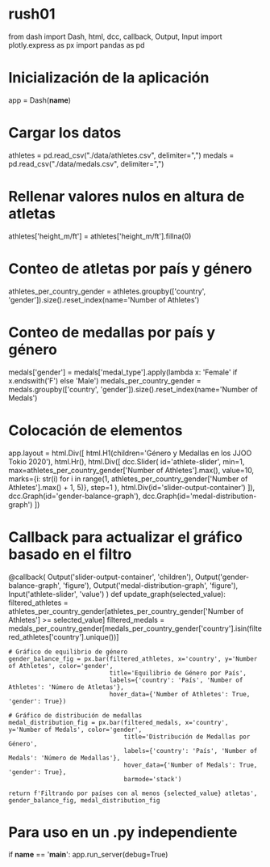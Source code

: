 # rush01

from dash import Dash, html, dcc, callback, Output, Input
import plotly.express as px
import pandas as pd

# Inicialización de la aplicación
app = Dash(__name__)

# Cargar los datos
athletes = pd.read_csv("./data/athletes.csv", delimiter=",")
medals = pd.read_csv("./data/medals.csv", delimiter=",")

# Rellenar valores nulos en altura de atletas
athletes['height_m/ft'] = athletes['height_m/ft'].fillna(0)

# Conteo de atletas por país y género
athletes_per_country_gender = athletes.groupby(['country', 'gender']).size().reset_index(name='Number of Athletes')

# Conteo de medallas por país y género
medals['gender'] = medals['medal_type'].apply(lambda x: 'Female' if x.endswith('F') else 'Male')
medals_per_country_gender = medals.groupby(['country', 'gender']).size().reset_index(name='Number of Medals')

# Colocación de elementos
app.layout = html.Div([
    html.H1(children='Género y Medallas en los JJOO Tokio 2020'),
    html.Hr(),
    html.Div([
        dcc.Slider(
            id='athlete-slider',
            min=1,
            max=athletes_per_country_gender['Number of Athletes'].max(),
            value=10,
            marks={i: str(i) for i in range(1, athletes_per_country_gender['Number of Athletes'].max() + 1, 5)},
            step=1
        ),
        html.Div(id='slider-output-container')
    ]),
    dcc.Graph(id='gender-balance-graph'),
    dcc.Graph(id='medal-distribution-graph')
])

# Callback para actualizar el gráfico basado en el filtro
@callback(
    Output('slider-output-container', 'children'),
    Output('gender-balance-graph', 'figure'),
    Output('medal-distribution-graph', 'figure'),
    Input('athlete-slider', 'value')
)
def update_graph(selected_value):
    filtered_athletes = athletes_per_country_gender[athletes_per_country_gender['Number of Athletes'] >= selected_value]
    filtered_medals = medals_per_country_gender[medals_per_country_gender['country'].isin(filtered_athletes['country'].unique())]

    # Gráfico de equilibrio de género
    gender_balance_fig = px.bar(filtered_athletes, x='country', y='Number of Athletes', color='gender',
                                title='Equilibrio de Género por País',
                                labels={'country': 'País', 'Number of Athletes': 'Número de Atletas'},
                                hover_data={'Number of Athletes': True, 'gender': True})

    # Gráfico de distribución de medallas
    medal_distribution_fig = px.bar(filtered_medals, x='country', y='Number of Medals', color='gender',
                                    title='Distribución de Medallas por Género',
                                    labels={'country': 'País', 'Number of Medals': 'Número de Medallas'},
                                    hover_data={'Number of Medals': True, 'gender': True},
                                    barmode='stack')

    return f'Filtrando por países con al menos {selected_value} atletas', gender_balance_fig, medal_distribution_fig

# Para uso en un .py independiente
if __name__ == '__main__':
    app.run_server(debug=True)
